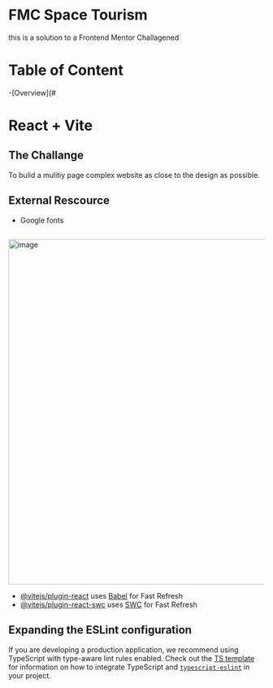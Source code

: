 # FMC Space Tourism 
  this is a solution to a Frontend Mentor Challagened 

# Table of Content 
-[Overview](#

# React + Vite

## The Challange 
To bulid a mulitiy page complex website as close to the design as possible.  

## External Rescource 
- Google fonts

## 

<img width="1347" height="680" alt="image" src="https://github.com/user-attachments/assets/ebc2adfa-59b0-4288-8ec6-bef10b69eab7" />



- [@vitejs/plugin-react](https://github.com/vitejs/vite-plugin-react/blob/main/packages/plugin-react) uses [Babel](https://babeljs.io/) for Fast Refresh
- [@vitejs/plugin-react-swc](https://github.com/vitejs/vite-plugin-react/blob/main/packages/plugin-react-swc) uses [SWC](https://swc.rs/) for Fast Refresh

## Expanding the ESLint configuration

If you are developing a production application, we recommend using TypeScript with type-aware lint rules enabled. Check out the [TS template](https://github.com/vitejs/vite/tree/main/packages/create-vite/template-react-ts) for information on how to integrate TypeScript and [`typescript-eslint`](https://typescript-eslint.io) in your project.
